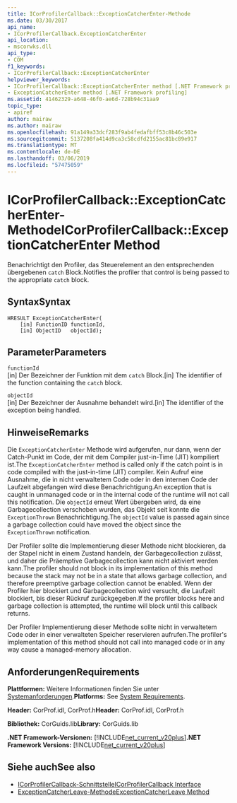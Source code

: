 ```yaml
---
title: ICorProfilerCallback::ExceptionCatcherEnter-Methode
ms.date: 03/30/2017
api_name:
- ICorProfilerCallback.ExceptionCatcherEnter
api_location:
- mscorwks.dll
api_type:
- COM
f1_keywords:
- ICorProfilerCallback::ExceptionCatcherEnter
helpviewer_keywords:
- ICorProfilerCallback::ExceptionCatcherEnter method [.NET Framework profiling]
- ExceptionCatcherEnter method [.NET Framework profiling]
ms.assetid: 41462329-a648-46f0-ae6d-728b94c31aa9
topic_type:
- apiref
author: mairaw
ms.author: mairaw
ms.openlocfilehash: 91a149a33dcf283f9ab4fedafbff53c8b46c503e
ms.sourcegitcommit: 5137208fa414d9ca3c58cdfd2155ac81bc89e917
ms.translationtype: MT
ms.contentlocale: de-DE
ms.lasthandoff: 03/06/2019
ms.locfileid: "57475059"
---
```

# <a name="icorprofilercallbackexceptioncatcherenter-method"></a><span data-ttu-id="226a1-102">ICorProfilerCallback::ExceptionCatcherEnter-Methode</span><span class="sxs-lookup"><span data-stu-id="226a1-102">ICorProfilerCallback::ExceptionCatcherEnter Method</span></span>
<span data-ttu-id="226a1-103">Benachrichtigt den Profiler, das Steuerelement an den entsprechenden übergebenen `catch` Block.</span><span class="sxs-lookup"><span data-stu-id="226a1-103">Notifies the profiler that control is being passed to the appropriate `catch` block.</span></span>  
  
## <a name="syntax"></a><span data-ttu-id="226a1-104">Syntax</span><span class="sxs-lookup"><span data-stu-id="226a1-104">Syntax</span></span>  
  
```  
HRESULT ExceptionCatcherEnter(  
    [in] FunctionID functionId,  
    [in] ObjectID   objectId);  
```  
  
## <a name="parameters"></a><span data-ttu-id="226a1-105">Parameter</span><span class="sxs-lookup"><span data-stu-id="226a1-105">Parameters</span></span>  
 `functionId`  
 <span data-ttu-id="226a1-106">[in] Der Bezeichner der Funktion mit dem `catch` Block.</span><span class="sxs-lookup"><span data-stu-id="226a1-106">[in] The identifier of the function containing the `catch` block.</span></span>  
  
 `objectId`  
 <span data-ttu-id="226a1-107">[in] Der Bezeichner der Ausnahme behandelt wird.</span><span class="sxs-lookup"><span data-stu-id="226a1-107">[in] The identifier of the exception being handled.</span></span>  
  
## <a name="remarks"></a><span data-ttu-id="226a1-108">Hinweise</span><span class="sxs-lookup"><span data-stu-id="226a1-108">Remarks</span></span>  
 <span data-ttu-id="226a1-109">Die `ExceptionCatcherEnter` Methode wird aufgerufen, nur dann, wenn der Catch-Punkt im Code, der mit dem Compiler just-in-Time (JIT) kompiliert ist.</span><span class="sxs-lookup"><span data-stu-id="226a1-109">The `ExceptionCatcherEnter` method is called only if the catch point is in code compiled with the just-in-time (JIT) compiler.</span></span> <span data-ttu-id="226a1-110">Kein Aufruf eine Ausnahme, die in nicht verwaltetem Code oder in den internen Code der Laufzeit abgefangen wird diese Benachrichtigung.</span><span class="sxs-lookup"><span data-stu-id="226a1-110">An exception that is caught in unmanaged code or in the internal code of the runtime will not call this notification.</span></span> <span data-ttu-id="226a1-111">Die `objectId` erneut Wert übergeben wird, da eine Garbagecollection verschoben wurden, das Objekt seit konnte die `ExceptionThrown` Benachrichtigung.</span><span class="sxs-lookup"><span data-stu-id="226a1-111">The `objectId` value is passed again since a garbage collection could have moved the object since the `ExceptionThrown` notification.</span></span>  
  
 <span data-ttu-id="226a1-112">Der Profiler sollte die Implementierung dieser Methode nicht blockieren, da der Stapel nicht in einem Zustand handeln, der Garbagecollection zulässt, und daher die Präemptive Garbagecollection kann nicht aktiviert werden kann.</span><span class="sxs-lookup"><span data-stu-id="226a1-112">The profiler should not block in its implementation of this method because the stack may not be in a state that allows garbage collection, and therefore preemptive garbage collection cannot be enabled.</span></span> <span data-ttu-id="226a1-113">Wenn der Profiler hier blockiert und Garbagecollection wird versucht, die Laufzeit blockiert, bis dieser Rückruf zurückgegeben.</span><span class="sxs-lookup"><span data-stu-id="226a1-113">If the profiler blocks here and garbage collection is attempted, the runtime will block until this callback returns.</span></span>  
  
 <span data-ttu-id="226a1-114">Der Profiler Implementierung dieser Methode sollte nicht in verwaltetem Code oder in einer verwalteten Speicher reservieren aufrufen.</span><span class="sxs-lookup"><span data-stu-id="226a1-114">The profiler's implementation of this method should not call into managed code or in any way cause a managed-memory allocation.</span></span>  
  
## <a name="requirements"></a><span data-ttu-id="226a1-115">Anforderungen</span><span class="sxs-lookup"><span data-stu-id="226a1-115">Requirements</span></span>  
 <span data-ttu-id="226a1-116">**Plattformen:** Weitere Informationen finden Sie unter [Systemanforderungen](../../../../docs/framework/get-started/system-requirements.md).</span><span class="sxs-lookup"><span data-stu-id="226a1-116">**Platforms:** See [System Requirements](../../../../docs/framework/get-started/system-requirements.md).</span></span>  
  
 <span data-ttu-id="226a1-117">**Header:** CorProf.idl, CorProf.h</span><span class="sxs-lookup"><span data-stu-id="226a1-117">**Header:** CorProf.idl, CorProf.h</span></span>  
  
 <span data-ttu-id="226a1-118">**Bibliothek:** CorGuids.lib</span><span class="sxs-lookup"><span data-stu-id="226a1-118">**Library:** CorGuids.lib</span></span>  
  
 <span data-ttu-id="226a1-119">**.NET Framework-Versionen:** [!INCLUDE[net_current_v20plus](../../../../includes/net-current-v20plus-md.md)]</span><span class="sxs-lookup"><span data-stu-id="226a1-119">**.NET Framework Versions:** [!INCLUDE[net_current_v20plus](../../../../includes/net-current-v20plus-md.md)]</span></span>  
  
## <a name="see-also"></a><span data-ttu-id="226a1-120">Siehe auch</span><span class="sxs-lookup"><span data-stu-id="226a1-120">See also</span></span>
- [<span data-ttu-id="226a1-121">ICorProfilerCallback-Schnittstelle</span><span class="sxs-lookup"><span data-stu-id="226a1-121">ICorProfilerCallback Interface</span></span>](../../../../docs/framework/unmanaged-api/profiling/icorprofilercallback-interface.md)
- [<span data-ttu-id="226a1-122">ExceptionCatcherLeave-Methode</span><span class="sxs-lookup"><span data-stu-id="226a1-122">ExceptionCatcherLeave Method</span></span>](../../../../docs/framework/unmanaged-api/profiling/icorprofilercallback-exceptioncatcherleave-method.md)
